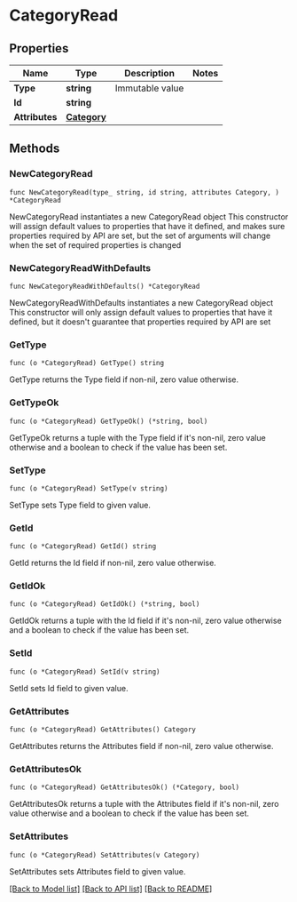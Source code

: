 # CategoryRead

## Properties

Name | Type | Description | Notes
------------ | ------------- | ------------- | -------------
**Type** | **string** | Immutable value | 
**Id** | **string** |  | 
**Attributes** | [**Category**](Category.md) |  | 

## Methods

### NewCategoryRead

`func NewCategoryRead(type_ string, id string, attributes Category, ) *CategoryRead`

NewCategoryRead instantiates a new CategoryRead object
This constructor will assign default values to properties that have it defined,
and makes sure properties required by API are set, but the set of arguments
will change when the set of required properties is changed

### NewCategoryReadWithDefaults

`func NewCategoryReadWithDefaults() *CategoryRead`

NewCategoryReadWithDefaults instantiates a new CategoryRead object
This constructor will only assign default values to properties that have it defined,
but it doesn't guarantee that properties required by API are set

### GetType

`func (o *CategoryRead) GetType() string`

GetType returns the Type field if non-nil, zero value otherwise.

### GetTypeOk

`func (o *CategoryRead) GetTypeOk() (*string, bool)`

GetTypeOk returns a tuple with the Type field if it's non-nil, zero value otherwise
and a boolean to check if the value has been set.

### SetType

`func (o *CategoryRead) SetType(v string)`

SetType sets Type field to given value.


### GetId

`func (o *CategoryRead) GetId() string`

GetId returns the Id field if non-nil, zero value otherwise.

### GetIdOk

`func (o *CategoryRead) GetIdOk() (*string, bool)`

GetIdOk returns a tuple with the Id field if it's non-nil, zero value otherwise
and a boolean to check if the value has been set.

### SetId

`func (o *CategoryRead) SetId(v string)`

SetId sets Id field to given value.


### GetAttributes

`func (o *CategoryRead) GetAttributes() Category`

GetAttributes returns the Attributes field if non-nil, zero value otherwise.

### GetAttributesOk

`func (o *CategoryRead) GetAttributesOk() (*Category, bool)`

GetAttributesOk returns a tuple with the Attributes field if it's non-nil, zero value otherwise
and a boolean to check if the value has been set.

### SetAttributes

`func (o *CategoryRead) SetAttributes(v Category)`

SetAttributes sets Attributes field to given value.



[[Back to Model list]](../README.md#documentation-for-models) [[Back to API list]](../README.md#documentation-for-api-endpoints) [[Back to README]](../README.md)


